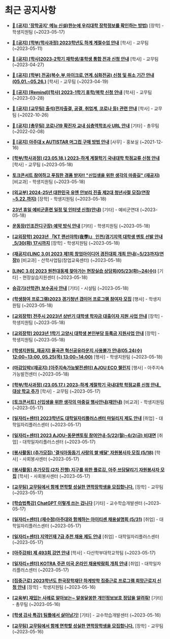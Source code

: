 # 최근 공지사항

* **[📌 [공지] &#x27;장학공지&#x27; 메뉴 신설(한눈에 우리대학 장학정보를 확인하는 방법)](http://ajou.ac.kr/kr/ajou/notice.do?mode=view&amp;articleNo=214764&amp;article.offset=0&amp;articleLimit=30)**
 [장학] - 학생지원팀 (~2023-05-17)

* **[📌 [공지] [학부/학사과정] 2023학년도 하계 계절수업 안내](http://ajou.ac.kr/kr/ajou/notice.do?mode=view&amp;articleNo=214493&amp;article.offset=0&amp;articleLimit=30)**
 [학사] - 교무팀 (~2023-05-11)

* **[📌 [공지] [학사]2023-2학기 재학생/휴학생 통합 전과 신청 안내](http://ajou.ac.kr/kr/ajou/notice.do?mode=view&amp;articleNo=214014&amp;article.offset=0&amp;articleLimit=30)**
 [학사] - 교무팀 (~2023-04-27)

* **[📌 [공지] [학부] 전공(복수,부,마이크로,연계,심화전공) 신청 및 취소 기간 안내 (05.01.~05.26.)](http://ajou.ac.kr/kr/ajou/notice.do?mode=view&amp;articleNo=213679&amp;article.offset=0&amp;articleLimit=30)**
 [학사] - 교무팀 (~2023-04-19)

* **[📌 [공지] [Remind][학사] 2023-1학기 휴학/복학 신청 안내](http://ajou.ac.kr/kr/ajou/notice.do?mode=view&amp;articleNo=212711&amp;article.offset=0&amp;articleLimit=30)**
 [학사] - 교무팀 (~2023-03-28)

* **[📌 [공지] [교무팀] 출석(전자출결, 공결, 취업계, 코로나 등) 관련 안내](http://ajou.ac.kr/kr/ajou/notice.do?mode=view&amp;articleNo=205552&amp;article.offset=0&amp;articleLimit=30)**
 [학사] - 교무팀 (~2022-10-26)

* **[📌 [공지] [총무팀] 코로나19 확진자 교내 심층역학조사 URL 안내](http://ajou.ac.kr/kr/ajou/notice.do?mode=view&amp;articleNo=180493&amp;article.offset=0&amp;articleLimit=30)**
 [기타] - 총무팀 (~2022-02-08)

* **[📌 [공지] 아주대 x AUTISTAR 머그컵 구매 방법 안내](http://ajou.ac.kr/kr/ajou/notice.do?mode=view&amp;articleNo=147976&amp;article.offset=0&amp;articleLimit=30)**
 [사무] - 홍보실 (~2021-12-16)

* **[[학부/학사과정] (23.05.18.) 2023-하계 계절학기 국내대학 학점교류 신청 안내](http://ajou.ac.kr/kr/ajou/notice.do?mode=view&amp;articleNo=214888&amp;article.offset=0&amp;articleLimit=30)**
 [학사] - 교무팀 (~2023-05-18)

* **[토크콘서트 참여하고 푸짐한 경품 받자‼ &quot;신입생을 위한 생각의 마중길&quot; (재공지)](http://ajou.ac.kr/kr/ajou/notice.do?mode=view&amp;articleNo=214886&amp;article.offset=0&amp;articleLimit=30)**
 [비교과] - 학생지원팀 (~2023-05-18)

* **[[외교부] 2024-25년 대한민국 유엔 안보리 진출 제2대 청년사절 모집(연장 ~5.22.까지)](http://ajou.ac.kr/kr/ajou/notice.do?mode=view&amp;articleNo=214877&amp;article.offset=0&amp;articleLimit=30)**
 [장학] - 학생지원팀 (~2023-05-18)

* **[23년 휴일 예비군훈련 일정 및 인터넷 신청(안내)](http://ajou.ac.kr/kr/ajou/notice.do?mode=view&amp;articleNo=214875&amp;article.offset=0&amp;articleLimit=30)**
 [기타] - 예비군연대 (~2023-05-18)

* **[운동장(인조잔디구장) 예약 방식 안내](http://ajou.ac.kr/kr/ajou/notice.do?mode=view&amp;articleNo=214872&amp;article.offset=0&amp;articleLimit=30)**
 [기타] - 학생지원팀 (~2023-05-18)

* **[[교외장학] 2023년 『KT 랜선야학(夜學)』 인천/경기지역 대학생 멘토 선발 안내_5/30(화) 17시까지](http://ajou.ac.kr/kr/ajou/notice.do?mode=view&amp;articleNo=214870&amp;article.offset=0&amp;articleLimit=30)**
 [장학] - 학생지원팀 (~2023-05-18)

* **[(재공지)[LINC 3.0] 2023 제1회 창업아이디어 경진대회 개최 안내(~5/23까지(연장))](http://ajou.ac.kr/kr/ajou/notice.do?mode=view&amp;articleNo=214859&amp;article.offset=0&amp;articleLimit=30)**
 [비교과] - 산학사업팀(창업교육센터) (~2023-05-18)

* **[[LINC 3.0] 2023 원천대동제 찾아가는 현장실습 상담회(05/23(화)~24(수))](http://ajou.ac.kr/kr/ajou/notice.do?mode=view&amp;articleNo=214849&amp;article.offset=0&amp;articleLimit=30)**
 [기타] - 현장실습지원센터 (~2023-05-18)

* **[승강기(산학관) 보수공사 안내](http://ajou.ac.kr/kr/ajou/notice.do?mode=view&amp;articleNo=214845&amp;article.offset=0&amp;articleLimit=30)**
 [기타] - 시설팀 (~2023-05-18)

* **[(학생참여 프로그램)2023 경기청년 갭이어 프로그램 참여자 모집](http://ajou.ac.kr/kr/ajou/notice.do?mode=view&amp;articleNo=214844&amp;article.offset=0&amp;articleLimit=30)**
 [행사] - 학생지원팀 (~2023-05-18)

* **[[교외장학] 전주시 2023년 상반기 대학생 학자금 대출이자 지원 사업 안내](http://ajou.ac.kr/kr/ajou/notice.do?mode=view&amp;articleNo=214835&amp;article.offset=0&amp;articleLimit=30)**
 [장학] - 학생지원팀 (~2023-05-18)

* **[[교외장학] 2023년 1학기 고양시 대학생 본인부담 등록금 지원사업 안내](http://ajou.ac.kr/kr/ajou/notice.do?mode=view&amp;articleNo=214834&amp;article.offset=0&amp;articleLimit=30)**
 [장학] - 학생지원팀 (~2023-05-18)

* **[[학생지원팀_재공지] 율곡관 혁신공유라운지 사용불가 안내(05.24(수) 12:00~13:00, 05.25(목) 13:00~14:00)](http://ajou.ac.kr/kr/ajou/notice.do?mode=view&amp;articleNo=214831&amp;article.offset=0&amp;articleLimit=30)**
 [행사] - 학생지원팀 (~2023-05-18)

* **[(마감임박)(재공지) [아주지속가능발전센터] AJOU ECO 챌린지](http://ajou.ac.kr/kr/ajou/notice.do?mode=view&amp;articleNo=214830&amp;article.offset=0&amp;articleLimit=30)**
 [행사] - 아주지속가능발전센터 (~2023-05-18)

* **[[학부/학사과정] (23.05.17.) 2023-하계 계절학기 국내대학 학점교류 신청 안내_대상 학교 추가](http://ajou.ac.kr/kr/ajou/notice.do?mode=view&amp;articleNo=214823&amp;article.offset=0&amp;articleLimit=30)**
 [학사] - 교무팀 (~2023-05-17)

* **[[토크콘서트] 신입생을 위한 생각의 마중길 행사안내(재안내)](http://ajou.ac.kr/kr/ajou/notice.do?mode=view&amp;articleNo=214807&amp;article.offset=0&amp;articleLimit=30)**
 [비교과] - 학생지원팀 (~2023-05-17)

* **[[일자리+센터] 2023학년도 대학일자리플러스센터 마일리지 제도 안내](http://ajou.ac.kr/kr/ajou/notice.do?mode=view&amp;articleNo=214804&amp;article.offset=0&amp;articleLimit=30)**
 [취업] - 대학일자리플러스센터 (~2023-05-17)

* **[[일자리+센터] 2023 AJOU-동문멘토링 참여안내-5/22(월)~6/2(금) 비대면](http://ajou.ac.kr/kr/ajou/notice.do?mode=view&amp;articleNo=214803&amp;article.offset=0&amp;articleLimit=30)**
 [취업] - 대학일자리플러스센터 (~2023-05-17)

* **[[봉사활동] (추가모집) &#x27;결식아동돕기 사랑의 쌀 배달&#x27; 자원봉사자 모집 (5/18)](http://ajou.ac.kr/kr/ajou/notice.do?mode=view&amp;articleNo=214797&amp;article.offset=0&amp;articleLimit=30)**
 [학사] - 사회봉사센터 (~2023-05-17)

* **[[봉사활동] 추가모집 (2차 진행) 지구를 위한 플로깅, 아주 쓰담달리기 자원봉사자 모집](http://ajou.ac.kr/kr/ajou/notice.do?mode=view&amp;articleNo=214796&amp;article.offset=0&amp;articleLimit=30)**
 [학사] - 사회봉사센터 (~2023-05-17)

* **[[교무팀] 교무팀에서 함께 면학할 성실한 면학장학생을 모집합니다.](http://ajou.ac.kr/kr/ajou/notice.do?mode=view&amp;articleNo=214795&amp;article.offset=0&amp;articleLimit=30)**
 [장학] - 교무팀 (~2023-05-17)

* **[[학습법특강] ChatGPT 이렇게 쓰는 겁니다](http://ajou.ac.kr/kr/ajou/notice.do?mode=view&amp;articleNo=214793&amp;article.offset=0&amp;articleLimit=30)**
 [기타] - 교수학습개발센터 (~2023-05-17)

* **[[일자리+센터] (재수정)아주대와 함께하는 아이티센 채용설명회 (5/31)](http://ajou.ac.kr/kr/ajou/notice.do?mode=view&amp;articleNo=214786&amp;article.offset=0&amp;articleLimit=30)**
 [취업] - 대학일자리플러스센터 (~2023-05-17)

* **[[일자리+센터] 지역인재 7급 추천 채용 제도 안내](http://ajou.ac.kr/kr/ajou/notice.do?mode=view&amp;articleNo=214779&amp;article.offset=0&amp;articleLimit=30)**
 [취업] - 대학일자리플러스센터 (~2023-05-17)

* **[[아주강좌] 제 493회 강연 안내](http://ajou.ac.kr/kr/ajou/notice.do?mode=view&amp;articleNo=214778&amp;article.offset=0&amp;articleLimit=30)**
 [학사] - 다산학부대학교학팀 (~2023-05-17)

* **[[일자리+센터] KOTRA 주관 미국 온라인 채용박람회 개최 안내](http://ajou.ac.kr/kr/ajou/notice.do?mode=view&amp;articleNo=214760&amp;article.offset=0&amp;articleLimit=30)**
 [취업] - 대학일자리플러스센터 (~2023-05-17)

* **[[집중근로] 2023학년도 한국장학재단 하계방학 집중근로 프로그램 희망근로지 신청 안내](http://ajou.ac.kr/kr/ajou/notice.do?mode=view&amp;articleNo=214745&amp;article.offset=0&amp;articleLimit=30)**
 [장학] - 학생지원팀 (~2023-05-16)

* **[[교육부] 재밌는 사례로 알아보는~ 알쏭달쏭한 개인정보보호 정답을 알려줘!](http://ajou.ac.kr/kr/ajou/notice.do?mode=view&amp;articleNo=214744&amp;article.offset=0&amp;articleLimit=30)**
 [기타] - 총무팀 (~2023-05-16)

* **[[학생 강사 특강] 팀플에서 살아남기!](http://ajou.ac.kr/kr/ajou/notice.do?mode=view&amp;articleNo=214737&amp;article.offset=0&amp;articleLimit=30)**
 [기타] - 교수학습개발센터 (~2023-05-16)

* **[[교무팀] 교무팀에서 함께 면학할 성실한 면학장학생을 모집합니다.](http://ajou.ac.kr/kr/ajou/notice.do?mode=view&amp;articleNo=214727&amp;article.offset=0&amp;articleLimit=30)**
 [장학] - 교무팀 (~2023-05-16)

